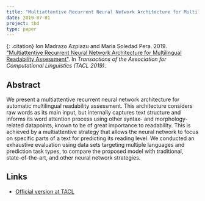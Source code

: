 ```yaml
---
title: "Multiattentive Recurrent Neural Network Architecture for Multilingual Readability Assessment"
date: 2019-07-01
project: tbd
type: paper
---
```


{: .citation}
Ion Madrazo Azpiazu and Maria Soledad Pera. 2019. ["Multiattentive Recurrent Neural Network Architecture for Multilingual Readability Assessment"](#). In <cite>Transactions of the Association for Computational Linguistics (TACL 2019)</cite>.

## Abstract

We present a multiattentive recurrent neural network architecture for automatic multilingual readability assessment. This architecture considers raw words as its main input, but internally captures text structure and informs its word attention process using other syntax- and morphology-related datapoints, known to be of great importance to readability. This is achieved by a multiattentive strategy that allows the neural network to focus on specific parts of a text for predicting its reading level. We conducted an exhaustive evaluation using data sets targeting multiple languages and prediction task types, to compare the proposed model with traditional, state-of-the-art, and other neural network strategies.

## Links

* [Official version at TACL](https://www.mitpressjournals.org/doi/full/10.1162/tacl_a_00278)
